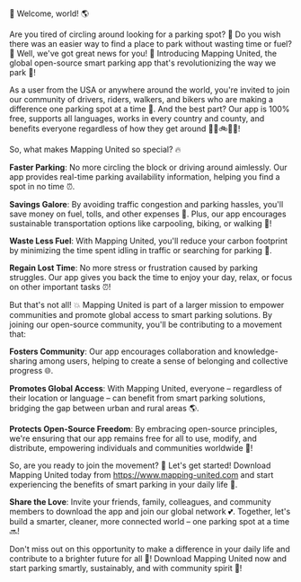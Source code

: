 🎉 Welcome, world! 🌎

Are you tired of circling around looking for a parking spot? 💪 Do you wish there was an easier way to find a place to park without wasting time or fuel? 🔴 Well, we've got great news for you! 👋 Introducing Mapping United, the global open-source smart parking app that's revolutionizing the way we park 🚀!

As a user from the USA or anywhere around the world, you're invited to join our community of drivers, riders, walkers, and bikers who are making a difference one parking spot at a time 🌟. And the best part? Our app is 100% free, supports all languages, works in every country and county, and benefits everyone regardless of how they get around 🚗🚌🚲🚶‍♂️!

So, what makes Mapping United so special? 🔥

**Faster Parking**: No more circling the block or driving around aimlessly. Our app provides real-time parking availability information, helping you find a spot in no time ⏰.

**Savings Galore**: By avoiding traffic congestion and parking hassles, you'll save money on fuel, tolls, and other expenses 💸. Plus, our app encourages sustainable transportation options like carpooling, biking, or walking 🌈!

**Waste Less Fuel**: With Mapping United, you'll reduce your carbon footprint by minimizing the time spent idling in traffic or searching for parking 🚨.

**Regain Lost Time**: No more stress or frustration caused by parking struggles. Our app gives you back the time to enjoy your day, relax, or focus on other important tasks ⏰!

But that's not all! 💥 Mapping United is part of a larger mission to empower communities and promote global access to smart parking solutions. By joining our open-source community, you'll be contributing to a movement that:

**Fosters Community**: Our app encourages collaboration and knowledge-sharing among users, helping to create a sense of belonging and collective progress 🌐.

**Promotes Global Access**: With Mapping United, everyone – regardless of their location or language – can benefit from smart parking solutions, bridging the gap between urban and rural areas 🌎.

**Protects Open-Source Freedom**: By embracing open-source principles, we're ensuring that our app remains free for all to use, modify, and distribute, empowering individuals and communities worldwide 💪!

So, are you ready to join the movement? 🎉 Let's get started! Download Mapping United today from https://www.mapping-united.com and start experiencing the benefits of smart parking in your daily life 📲.

**Share the Love**: Invite your friends, family, colleagues, and community members to download the app and join our global network 💕. Together, let's build a smarter, cleaner, more connected world – one parking spot at a time 🔜!

Don't miss out on this opportunity to make a difference in your daily life and contribute to a brighter future for all 🌟! Download Mapping United now and start parking smartly, sustainably, and with community spirit 💪!